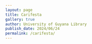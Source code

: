 ```yaml
---
layout: page
title: Carifesta
gallery: true
author: University of Guyana Library
publish_date: 2024/06/24
permalink: /carifesta/
--- 
```




